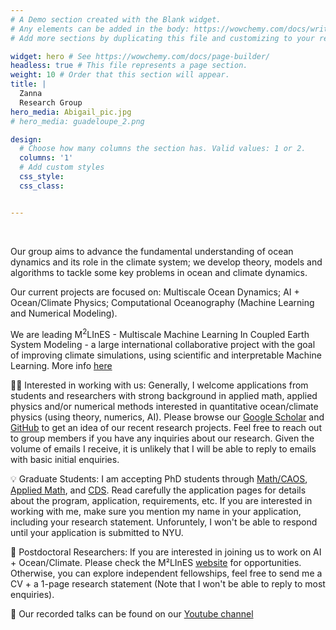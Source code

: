 ```yaml
---
# A Demo section created with the Blank widget.
# Any elements can be added in the body: https://wowchemy.com/docs/writing-markdown-latex/
# Add more sections by duplicating this file and customizing to your requirements.

widget: hero # See https://wowchemy.com/docs/page-builder/
headless: true # This file represents a page section.
weight: 10 # Order that this section will appear.
title: |
  Zanna  
  Research Group
hero_media: Abigail_pic.jpg
# hero_media: guadeloupe_2.png

design:
  # Choose how many columns the section has. Valid values: 1 or 2.
  columns: '1'
  # Add custom styles
  css_style:
  css_class:


---
```


<br>

Our group aims to advance the fundamental understanding of ocean dynamics and its role in the climate system; we develop theory, models and algorithms to tackle some key problems in ocean and climate dynamics.  

Our current projects are focused on: Multiscale Ocean Dynamics; AI + Ocean/Climate Physics; Computational Oceanography (Machine Learning and Numerical Modeling).

We are leading M<sup>2</sup>LInES - Multiscale Machine Learning In Coupled Earth System Modeling - a large international collaborative project with the goal of improving climate simulations, using scientific and interpretable Machine Learning. More info [here](https://m2lines.github.io/)

👨‍💻 Interested in working with us: Generally, I welcome applications from students and researchers with strong background in applied math, applied physics and/or numerical methods interested in quantitative ocean/climate physics (using theory, numerics, AI). Please browse our [Google Scholar](https://scholar.google.com/citations?user=xWZmhjsAAAAJ&hl=en) and [GitHub](https://github.com/Zanna-ResearchTeam) to get an idea of our recent research projects. Feel free to reach out to group members if you have any inquiries about our research. Given the volume of emails I receive, it is unlikely that I will be able to reply to emails with basic initial enquiries. 

💡 Graduate Students: I am accepting PhD students through [Math/CAOS](https://caos.cims.nyu.edu/dynamic/phd-program/overview/), [Applied Math](https://math.nyu.edu/dynamic/graduate/phd-mathematics/), and [CDS](https://cds.nyu.edu/phd-admissions-req/). Read carefully the application pages for details about the program, application, requirements, etc. If you are interested in working with me, make sure you mention my name in your application, including your research statement. Unforuntely, I won't be able to respond until your application is submitted to NYU. 

🧠 Postdoctoral Researchers: If you are interested in joining us to work on AI + Ocean/Climate. Please check the M²LInES [website](https://m2lines.github.io/) for opportunities. Otherwise, you can explore independent fellowships, feel free to send me a CV + a 1-page research statement (Note that I won't be able to reply to most enquiries).  

🎥 Our recorded talks can be found on our [Youtube channel](https://www.youtube.com/channel/UC79bWauzByIfizaR2fSoBBA/featured)


